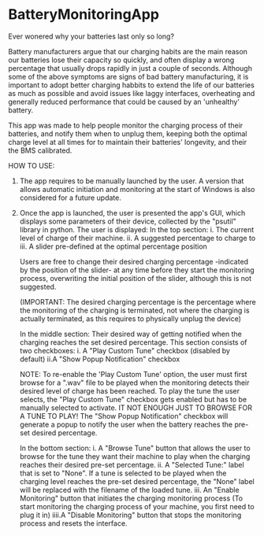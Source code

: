 # BatteryMonitoringApp
Ever wonered why your batteries last only so long? 

Battery manufacturers argue that our charging habits are the main reason our batteries lose their capacity so quickly, and often display a wrong percentage that usually drops rapidly in just a couple of seconds. 
Although some of the above symptoms are signs of bad battery manufacturing, it is important to adopt better charging habbits to extend the life of our batteries as much as possible and avoid issues like laggy interfaces,
overheating and generally reduced performance that could be caused by an 'unhealthy' battery.

This app was made to help people monitor the charging process of their batteries, and notify them when to unplug them, keeping both the optimal charge level at all times for to maintain their batteries' longevity, and 
their the BMS calibrated. 

HOW TO USE:
1. The app requires to be manually launched by the user. A version that allows automatic initiation and monitoring at the start of Windows is also considered for a future update.

2. Once the app is launched, the user is presented the app's GUI, which displays some parameters of their device, collected by the "psutil" library in python. The user is displayed:
   In the top section:
      i.   The current level of charge of their machine.
      ii.  A suggested percentage to charge to
      iii. A slider pre-defined at the optimal percentage position

      Users are free to change their desired charging percentage -indicated by the position of the slider- at any time before they start the monitoring process, overwriting the initial position of the slider, although this is not suggested.
   
      (IMPORTANT: The desired charging percentage is the percentage where the monitoring of the charging is terminated, not where the charging is actually terminated, as this requires to physically unplug the device)

   In the middle section:
      Their desired way of getting notified when the charging reaches the set desired percentage. This section consists of two checkboxes:
         i. A "Play Custom Tune" checkbox (disabled by default)
         ii.A "Show Popup Notification" checkbox

      NOTE: To re-enable the 'Play Custom Tune' option, the user must first browse for a ".wav" file to be played when the monitoring detects their desired level of charge has been reached.
            To play the tune the user selects, the "Play Custom Tune" checkbox gets enabled but has to be manually selected to activate. IT NOT ENOUGH JUST TO BROWSE FOR A TUNE TO PLAY!
            The "Show Popup Notification" checkbox will generate a popup to notify the user when the battery reaches the pre-set desired percentage.

   In the bottom section:
      i.   A "Browse Tune" button that allows the user to browse for the tune they want their machine to play when the charging reaches their desired pre-set percentage.
      ii.  A "Selected Tune:" label that is set to "None". If a tune is selected to be played when the charging level reaches the pre-set desired percentage, the "None" label will be replaced with the filename of the loaded tune.
      iii. An "Enable Monitoring" button that initiates the charging monitoring process (To start monitoring the charging process of your machine, you first need to plug it in)
      iiii.A "Disable Monitoring" button that stops the monitoring process and resets the interface.
